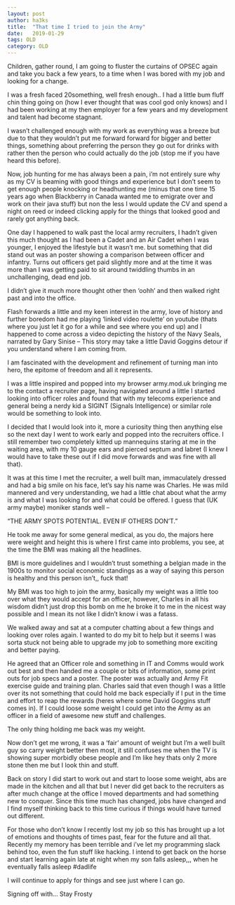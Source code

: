 ```yaml
---
layout: post
author: ha3ks
title:  "That time I tried to join the Army"
date:   2019-01-29
tags: OLD
category: OLD
---
```


Children, gather round, I am going to fluster the curtains of OPSEC again and take you back a few years, to a time when I was bored with my job and looking for a change.

I was a fresh faced 20something, well fresh enough.. I had a little bum fluff chin thing going on (how I ever thought that was cool god only knows) and I had been working at my then employer for a few years and my development and talent had become stagnant.
<!--more-->

I wasn’t challenged enough with my work as everything was a breeze but due to that they wouldn’t put me forward forward for bigger and better things, something about preferring the person they go out for drinks with rather then the person who could actually do the job (stop me if you have heard this before).

Now, job hunting for me has always been a pain, i’m not entirely sure why as my CV is beaming with good things and experience but I don’t seem to get enough people knocking or headhunting me (minus that one time 15 years ago when Blackberry in Canada wanted me to emigrate over and work on their java stuff) but non the less I would update the CV and spend a night on reed or indeed clicking apply for the things that looked good and rarely got anything back.

One day I happened to walk past the local army recruiters, I hadn’t given this much thought as I had been a Cadet and an Air Cadet when I was younger, I enjoyed the lifestyle but it wasn’t me. but something that did stand out was an poster showing a comparison between officer and infantry. Turns out officers get paid slightly more and at the time it was more than I was getting paid to sit around twiddling thumbs in an unchallenging, dead end job.

I didn’t give it much more thought other then ‘oohh’ and then walked right past and into the office.

Flash forwards a little and my keen interest in the army, love of history and further boredom had me playing ‘linked video roulette’ on youtube (thats where you just let it go for a while and see where you end up) and I happened to come across a video depicting the history of the Navy Seals, narrated by Gary Sinise – This story may take a little David Goggins detour if you understand where I am coming from.

I am fascinated with the development and refinement of turning man into hero, the epitome of freedom and all it represents.

I was a little inspired and popped into my browser army.mod.uk bringing me to the contact a recruiter page, having navigated around a little I started looking into officer roles and found that with my telecoms experience and general being a nerdy kid a SIGINT (Signals Intelligence) or similar role would be something to look into.

I decided that I would look into it, more a curiosity thing then anything else so the next day I went to work early and popped into the recruiters office. I still remember two completely kitted up mannequins staring at me in the waiting area, with my 10 gauge ears and pierced septum and labret (I knew I would have to take these out if I did move forwards and was fine with all that).

It was at this time I met the recruiter, a well built man, immaculately dressed and had a big smile on his face, let’s say his name was Charles. He was mild mannered and very understanding, we had a little chat about what the army is and what I was looking for and what could be offered. I guess that (UK army maybe) moniker stands well –

“THE ARMY SPOTS POTENTIAL. EVEN IF OTHERS DON’T.”

He took me away for some general medical, as you do, the majors here were weight and height this is where I first came into problems, you see, at the time the BMI was making all the headlines.

BMI is more guidelines and I wouldn’t trust something a belgian made in the 1900s to monitor social economic standings as a way of saying this person is healthy and this person isn’t,, fuck that!

My BMI was too high to join the army, basically my weight was a little too over what they would accept for an officer, however, Charles in all his wisdom didn’t just drop this bomb on me he broke it to me in the nicest way possible and I mean its not like I didn’t know i was a fatass.

We walked away and sat at a computer chatting about a few things and looking over roles again. I wanted to do my bit to help but it seems I was sorta stuck not being able to upgrade my job to something more exciting and better paying.

He agreed that an Officer role and something in IT and Comms would work out best and then handed me a couple or bits of information, some print outs for job specs and a poster. The poster was actually and Army Fit exercise guide and training plan. Charles said that even though I was a little over its not something that could hold me back especially if I put in the time and effort to reap the rewards (heres where some David Goggins stuff comes in). If I could loose some weight I could get into the Army as an officer in a field of awesome new stuff and challenges.

The only thing holding me back was my weight.

Now don’t get me wrong, it was a ‘fair’ amount of weight but I’m a well built guy so carry weight better then most, it still confuses me when the TV is showing super morbidly obese people and I’m like hey thats only 2 more stone then me but I look thin and stuff.

Back on story I did start to work out and start to loose some weight, abs are made in the kitchen and all that but I never did get back to the recruiters as after much change at the office I moved departments and had something new to conquer. Since this time much has changed, jobs have changed and I find myself thinking back to this time curious if things would have turned out different.

For those who don’t know I recently lost my job so this has brought up a lot of emotions and thoughts of times past, fear for the future and all that. Recently my memory has been terrible and i’ve let my programming slack behind too, even the fun stuff like hacking. I intend to get back on the horse and start learning again late at night when my son falls asleep,,, when he eventually falls asleep #dadlife

I will continue to apply for things and see just where I can go.

Signing off with… Stay Frosty